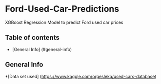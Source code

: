 # Ford-Used-Car-Predictions
XGBoost Regression Model to predict Ford used car prices

## Table of contents
* [General Info] (#general-info)


## General Info
*[Data set used] (https://www.kaggle.com/orgesleka/used-cars-database)
